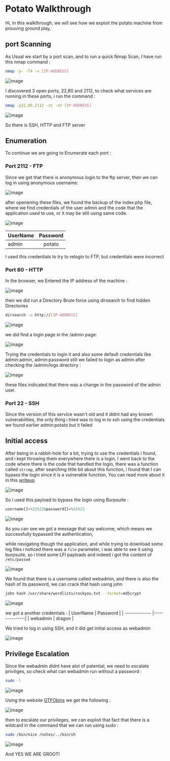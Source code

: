 # Potato Walkthrough 
Hi,
In this walkthrough, we will see how we exploit the potato machine from prouving ground play, 

## port Scanning
As Usual we start by a port scan, and to run a quick Nmap Scan, I have run this nmap command :
```bash
nmap -p- -T4 -v [IP-ADDRESS]
```
![image](https://github.com/F33-Z/Walkthroughs/assets/73140750/469ef562-12ac-4335-a000-94e6f385d511)

I discovered 3 open ports, 22,80 and 2112, to check what services are running in these ports, i run the command :
```bash
nmap -p22,80,2112 -sC -sV [IP-ADDRESS]
```
![image](https://github.com/F33-Z/Walkthroughs/assets/73140750/04c14b18-25f9-4e79-9c3f-e0cf9eddfeb7)

So there is SSH, HTTP and FTP server
## Enumeration
To continue we are going to Enumerate each port :
### Port 2112 - FTP
Since we get that there is anonymous login to the ftp server, then we can log in using anonymous username:

![image](https://github.com/F33-Z/Walkthroughs/assets/73140750/bd6fce0a-16f8-46d9-9493-235daff4aece)

after openening these files, we found the backup of the index.php file, where we find credentials of the user admin 
and the code that the application used to use, or it may be still using same code.

![image](https://github.com/F33-Z/Walkthroughs/assets/73140750/d0869f4e-6f9b-4dac-9eff-ab22a49d9ac3)


| UserName      | Password     |
| ------------- |:-------------:| 
| admin     | potato |

I used this credentials to try to relogin to FTP, but credentials were incorrect
### Port 80 - HTTP
In the browser, we Entered the IP address of the machine :

![image](https://github.com/F33-Z/Walkthroughs/assets/73140750/3d8aed12-67ab-41d9-95ec-6bbaba329f83)

then we did run a Directory Brute force using dirsearch to find hidden Directories
```bash
dirsearch -u http://[IP-ADDRESS]
```
![image](https://github.com/F33-Z/Walkthroughs/assets/73140750/08dac75a-24d6-4303-b016-d38be75fd47d)

we did find a login page in the /admin page:

![image](https://github.com/F33-Z/Walkthroughs/assets/73140750/202c4e3e-fe1a-461f-af83-4fb47c6b6a4b)

Trying the credentials to login it and also some default credentials like admin:admin, admin:password still we failed to login as admin
after checking the /admin/logs directory :

![image](https://github.com/F33-Z/Walkthroughs/assets/73140750/92fcb0b4-437a-46c6-bce4-7ebfbddbcfb8)


these files indicated that there was a change in the password of the admin user.

### Port 22 - SSH
Since the version of this service wasn't old and it didnt had any known vulnerabilities, the only thing i tried was to log in to ssh using the credentials we found earlier admin:potato but it failed

## Initial access
After being in a rabbit-hole for a bit, trying to use the credentials i found, and i kept throwing them everywhere there is a login, I went back to the code where there is the code that handled the login, there was a function called `strcmp`, after searching little bit about this function, i found that I can bypass the login since it is a vulnerable function,
You can read more about it in this [writeup](https://www.doyler.net/security-not-included/bypassing-php-strcmp-abctf2016)

![image](https://github.com/F33-Z/Walkthroughs/assets/73140750/e9e49072-06c9-4f35-a93c-9672b8a86820)

So i used this payload to bypass the login using Burpsuite :
```php
username[]=%22%22&password[]=%22%22
```
![image](https://github.com/F33-Z/Walkthroughs/assets/73140750/0a65821d-5e3d-4b40-a2eb-2faba5f4df47)

As you can see we got a message that say welcome, which means we successfully bypassed the authentication, 

while nevigating though the application, and while trying to download some log files i noticed there was a `file` parameter, i was able to see it using burpsuite, so i tried some LFI payloads and indeed i got the content of `/etc/passwd`

![image](https://github.com/F33-Z/Walkthroughs/assets/73140750/0a29c444-2882-4149-9ea1-2c57491c6412)

We found that there is a username called webadmin, and there is also the hash of its password, we can crack that hash using john

```bash
john hash /usr/share/wordlists/rockyou.txt --format=md5crypt
```

![image](https://github.com/F33-Z/Walkthroughs/assets/73140750/9f1d0e41-80e6-4aa3-8998-b291fc7f3d07)

we got a another credentials :
| UserName      | Password     |
| ------------- |:-------------:| 
| webadmin     | dragon |

We tried to log in using SSH, and it did get initial access as webadmin

![image](https://github.com/F33-Z/Walkthroughs/assets/73140750/430160db-ae35-457e-b07d-64d24157aa06)

## Privilege Escalation
Since the webadmin didnt have alot of patential, we need to escalate priviliges, so check what can webadmin run without a password :
```bash
sudo -l
```
![image](https://github.com/F33-Z/Walkthroughs/assets/73140750/65ac199b-0a56-45a8-9ef0-673ab1e2725b)

Using the website [GTFObins](https://gtfobins.github.io/gtfobins/nice/#sudo) we get the following : 

![image](https://github.com/F33-Z/Walkthroughs/assets/73140750/06783453-2745-40f9-95c1-ee5a928f5bfa)

then to escalate our privileges, we can exploit that fact that there is a wildcard in the command that we can run using sudo :

```bash
sudo /bin/nice /notes/../bin/sh
```
![image](https://github.com/F33-Z/Walkthroughs/assets/73140750/de65b4e7-276e-4383-a8ea-1245af7e6cc1)

And YES WE ARE GROOT!


